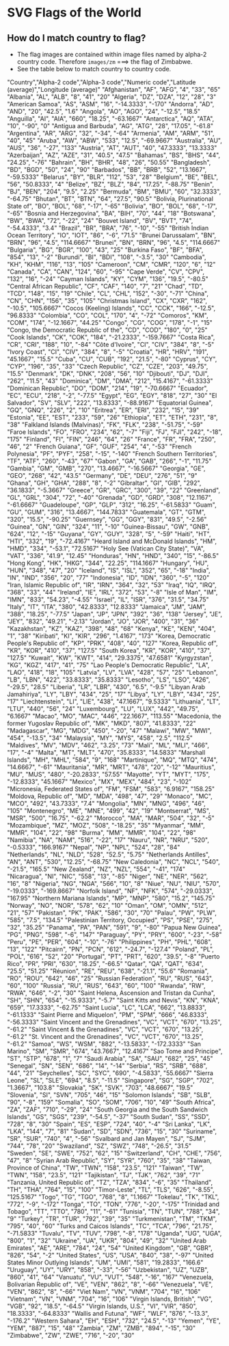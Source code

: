# SVG Flags of the World

## How do I match country to flag?
- The flag images are contained within image files named by alpha-2 country code. Therefore `images/zm` ===> the flag of Zimbabwe.
- See the table below to match country to country code. 

"Country","Alpha-2 code","Alpha-3 code","Numeric code","Latitude (average)","Longitude (average)"
"Afghanistan", "AF", "AFG", "4", "33", "65"
"Albania", "AL", "ALB", "8", "41", "20"
"Algeria", "DZ", "DZA", "12", "28", "3"
"American Samoa", "AS", "ASM", "16", "-14.3333", "-170"
"Andorra", "AD", "AND", "20", "42.5", "1.6"
"Angola", "AO", "AGO", "24", "-12.5", "18.5"
"Anguilla", "AI", "AIA", "660", "18.25", "-63.1667"
"Antarctica", "AQ", "ATA", "10", "-90", "0"
"Antigua and Barbuda", "AG", "ATG", "28", "17.05", "-61.8"
"Argentina", "AR", "ARG", "32", "-34", "-64"
"Armenia", "AM", "ARM", "51", "40", "45"
"Aruba", "AW", "ABW", "533", "12.5", "-69.9667"
"Australia", "AU", "AUS", "36", "-27", "133"
"Austria", "AT", "AUT", "40", "47.3333", "13.3333"
"Azerbaijan", "AZ", "AZE", "31", "40.5", "47.5"
"Bahamas", "BS", "BHS", "44", "24.25", "-76"
"Bahrain", "BH", "BHR", "48", "26", "50.55"
"Bangladesh", "BD", "BGD", "50", "24", "90"
"Barbados", "BB", "BRB", "52", "13.1667", "-59.5333"
"Belarus", "BY", "BLR", "112", "53", "28"
"Belgium", "BE", "BEL", "56", "50.8333", "4"
"Belize", "BZ", "BLZ", "84", "17.25", "-88.75"
"Benin", "BJ", "BEN", "204", "9.5", "2.25"
"Bermuda", "BM", "BMU", "60", "32.3333", "-64.75"
"Bhutan", "BT", "BTN", "64", "27.5", "90.5"
"Bolivia, Plurinational State of", "BO", "BOL", "68", "-17", "-65"
"Bolivia", "BO", "BOL", "68", "-17", "-65"
"Bosnia and Herzegovina", "BA", "BIH", "70", "44", "18"
"Botswana", "BW", "BWA", "72", "-22", "24"
"Bouvet Island", "BV", "BVT", "74", "-54.4333", "3.4"
"Brazil", "BR", "BRA", "76", "-10", "-55"
"British Indian Ocean Territory", "IO", "IOT", "86", "-6", "71.5"
"Brunei Darussalam", "BN", "BRN", "96", "4.5", "114.6667"
"Brunei", "BN", "BRN", "96", "4.5", "114.6667"
"Bulgaria", "BG", "BGR", "100", "43", "25"
"Burkina Faso", "BF", "BFA", "854", "13", "-2"
"Burundi", "BI", "BDI", "108", "-3.5", "30"
"Cambodia", "KH", "KHM", "116", "13", "105"
"Cameroon", "CM", "CMR", "120", "6", "12"
"Canada", "CA", "CAN", "124", "60", "-95"
"Cape Verde", "CV", "CPV", "132", "16", "-24"
"Cayman Islands", "KY", "CYM", "136", "19.5", "-80.5"
"Central African Republic", "CF", "CAF", "140", "7", "21"
"Chad", "TD", "TCD", "148", "15", "19"
"Chile", "CL", "CHL", "152", "-30", "-71"
"China", "CN", "CHN", "156", "35", "105"
"Christmas Island", "CX", "CXR", "162", "-10.5", "105.6667"
"Cocos (Keeling) Islands", "CC", "CCK", "166", "-12.5", "96.8333"
"Colombia", "CO", "COL", "170", "4", "-72"
"Comoros", "KM", "COM", "174", "-12.1667", "44.25"
"Congo", "CG", "COG", "178", "-1", "15"
"Congo, the Democratic Republic of the", "CD", "COD", "180", "0", "25"
"Cook Islands", "CK", "COK", "184", "-21.2333", "-159.7667"
"Costa Rica", "CR", "CRI", "188", "10", "-84"
"Côte d'Ivoire", "CI", "CIV", "384", "8", "-5"
"Ivory Coast", "CI", "CIV", "384", "8", "-5"
"Croatia", "HR", "HRV", "191", "45.1667", "15.5"
"Cuba", "CU", "CUB", "192", "21.5", "-80"
"Cyprus", "CY", "CYP", "196", "35", "33"
"Czech Republic", "CZ", "CZE", "203", "49.75", "15.5"
"Denmark", "DK", "DNK", "208", "56", "10"
"Djibouti", "DJ", "DJI", "262", "11.5", "43"
"Dominica", "DM", "DMA", "212", "15.4167", "-61.3333"
"Dominican Republic", "DO", "DOM", "214", "19", "-70.6667"
"Ecuador", "EC", "ECU", "218", "-2", "-77.5"
"Egypt", "EG", "EGY", "818", "27", "30"
"El Salvador", "SV", "SLV", "222", "13.8333", "-88.9167"
"Equatorial Guinea", "GQ", "GNQ", "226", "2", "10"
"Eritrea", "ER", "ERI", "232", "15", "39"
"Estonia", "EE", "EST", "233", "59", "26"
"Ethiopia", "ET", "ETH", "231", "8", "38"
"Falkland Islands (Malvinas)", "FK", "FLK", "238", "-51.75", "-59"
"Faroe Islands", "FO", "FRO", "234", "62", "-7"
"Fiji", "FJ", "FJI", "242", "-18", "175"
"Finland", "FI", "FIN", "246", "64", "26"
"France", "FR", "FRA", "250", "46", "2"
"French Guiana", "GF", "GUF", "254", "4", "-53"
"French Polynesia", "PF", "PYF", "258", "-15", "-140"
"French Southern Territories", "TF", "ATF", "260", "-43", "67"
"Gabon", "GA", "GAB", "266", "-1", "11.75"
"Gambia", "GM", "GMB", "270", "13.4667", "-16.5667"
"Georgia", "GE", "GEO", "268", "42", "43.5"
"Germany", "DE", "DEU", "276", "51", "9"
"Ghana", "GH", "GHA", "288", "8", "-2"
"Gibraltar", "GI", "GIB", "292", "36.1833", "-5.3667"
"Greece", "GR", "GRC", "300", "39", "22"
"Greenland", "GL", "GRL", "304", "72", "-40"
"Grenada", "GD", "GRD", "308", "12.1167", "-61.6667"
"Guadeloupe", "GP", "GLP", "312", "16.25", "-61.5833"
"Guam", "GU", "GUM", "316", "13.4667", "144.7833"
"Guatemala", "GT", "GTM", "320", "15.5", "-90.25"
"Guernsey", "GG", "GGY", "831", "49.5", "-2.56"
"Guinea", "GN", "GIN", "324", "11", "-10"
"Guinea-Bissau", "GW", "GNB", "624", "12", "-15"
"Guyana", "GY", "GUY", "328", "5", "-59"
"Haiti", "HT", "HTI", "332", "19", "-72.4167"
"Heard Island and McDonald Islands", "HM", "HMD", "334", "-53.1", "72.5167"
"Holy See (Vatican City State)", "VA", "VAT", "336", "41.9", "12.45"
"Honduras", "HN", "HND", "340", "15", "-86.5"
"Hong Kong", "HK", "HKG", "344", "22.25", "114.1667"
"Hungary", "HU", "HUN", "348", "47", "20"
"Iceland", "IS", "ISL", "352", "65", "-18"
"India", "IN", "IND", "356", "20", "77"
"Indonesia", "ID", "IDN", "360", "-5", "120"
"Iran, Islamic Republic of", "IR", "IRN", "364", "32", "53"
"Iraq", "IQ", "IRQ", "368", "33", "44"
"Ireland", "IE", "IRL", "372", "53", "-8"
"Isle of Man", "IM", "IMN", "833", "54.23", "-4.55"
"Israel", "IL", "ISR", "376", "31.5", "34.75"
"Italy", "IT", "ITA", "380", "42.8333", "12.8333"
"Jamaica", "JM", "JAM", "388", "18.25", "-77.5"
"Japan", "JP", "JPN", "392", "36", "138"
"Jersey", "JE", "JEY", "832", "49.21", "-2.13"
"Jordan", "JO", "JOR", "400", "31", "36"
"Kazakhstan", "KZ", "KAZ", "398", "48", "68"
"Kenya", "KE", "KEN", "404", "1", "38"
"Kiribati", "KI", "KIR", "296", "1.4167", "173"
"Korea, Democratic People's Republic of", "KP", "PRK", "408", "40", "127"
"Korea, Republic of", "KR", "KOR", "410", "37", "127.5"
"South Korea", "KR", "KOR", "410", "37", "127.5"
"Kuwait", "KW", "KWT", "414", "29.3375", "47.6581"
"Kyrgyzstan", "KG", "KGZ", "417", "41", "75"
"Lao People's Democratic Republic", "LA", "LAO", "418", "18", "105"
"Latvia", "LV", "LVA", "428", "57", "25"
"Lebanon", "LB", "LBN", "422", "33.8333", "35.8333"
"Lesotho", "LS", "LSO", "426", "-29.5", "28.5"
"Liberia", "LR", "LBR", "430", "6.5", "-9.5"
"Libyan Arab Jamahiriya", "LY", "LBY", "434", "25", "17"
"Libya", "LY", "LBY", "434", "25", "17"
"Liechtenstein", "LI", "LIE", "438", "47.1667", "9.5333"
"Lithuania", "LT", "LTU", "440", "56", "24"
"Luxembourg", "LU", "LUX", "442", "49.75", "6.1667"
"Macao", "MO", "MAC", "446", "22.1667", "113.55"
"Macedonia, the former Yugoslav Republic of", "MK", "MKD", "807", "41.8333", "22"
"Madagascar", "MG", "MDG", "450", "-20", "47"
"Malawi", "MW", "MWI", "454", "-13.5", "34"
"Malaysia", "MY", "MYS", "458", "2.5", "112.5"
"Maldives", "MV", "MDV", "462", "3.25", "73"
"Mali", "ML", "MLI", "466", "17", "-4"
"Malta", "MT", "MLT", "470", "35.8333", "14.5833"
"Marshall Islands", "MH", "MHL", "584", "9", "168"
"Martinique", "MQ", "MTQ", "474", "14.6667", "-61"
"Mauritania", "MR", "MRT", "478", "20", "-12"
"Mauritius", "MU", "MUS", "480", "-20.2833", "57.55"
"Mayotte", "YT", "MYT", "175", "-12.8333", "45.1667"
"Mexico", "MX", "MEX", "484", "23", "-102"
"Micronesia, Federated States of", "FM", "FSM", "583", "6.9167", "158.25"
"Moldova, Republic of", "MD", "MDA", "498", "47", "29"
"Monaco", "MC", "MCO", "492", "43.7333", "7.4"
"Mongolia", "MN", "MNG", "496", "46", "105"
"Montenegro", "ME", "MNE", "499", "42", "19"
"Montserrat", "MS", "MSR", "500", "16.75", "-62.2"
"Morocco", "MA", "MAR", "504", "32", "-5"
"Mozambique", "MZ", "MOZ", "508", "-18.25", "35"
"Myanmar", "MM", "MMR", "104", "22", "98"
"Burma", "MM", "MMR", "104", "22", "98"
"Namibia", "NA", "NAM", "516", "-22", "17"
"Nauru", "NR", "NRU", "520", "-0.5333", "166.9167"
"Nepal", "NP", "NPL", "524", "28", "84"
"Netherlands", "NL", "NLD", "528", "52.5", "5.75"
"Netherlands Antilles", "AN", "ANT", "530", "12.25", "-68.75"
"New Caledonia", "NC", "NCL", "540", "-21.5", "165.5"
"New Zealand", "NZ", "NZL", "554", "-41", "174"
"Nicaragua", "NI", "NIC", "558", "13", "-85"
"Niger", "NE", "NER", "562", "16", "8"
"Nigeria", "NG", "NGA", "566", "10", "8"
"Niue", "NU", "NIU", "570", "-19.0333", "-169.8667"
"Norfolk Island", "NF", "NFK", "574", "-29.0333", "167.95"
"Northern Mariana Islands", "MP", "MNP", "580", "15.2", "145.75"
"Norway", "NO", "NOR", "578", "62", "10"
"Oman", "OM", "OMN", "512", "21", "57"
"Pakistan", "PK", "PAK", "586", "30", "70"
"Palau", "PW", "PLW", "585", "7.5", "134.5"
"Palestinian Territory, Occupied", "PS", "PSE", "275", "32", "35.25"
"Panama", "PA", "PAN", "591", "9", "-80"
"Papua New Guinea", "PG", "PNG", "598", "-6", "147"
"Paraguay", "PY", "PRY", "600", "-23", "-58"
"Peru", "PE", "PER", "604", "-10", "-76"
"Philippines", "PH", "PHL", "608", "13", "122"
"Pitcairn", "PN", "PCN", "612", "-24.7", "-127.4"
"Poland", "PL", "POL", "616", "52", "20"
"Portugal", "PT", "PRT", "620", "39.5", "-8"
"Puerto Rico", "PR", "PRI", "630", "18.25", "-66.5"
"Qatar", "QA", "QAT", "634", "25.5", "51.25"
"Réunion", "RE", "REU", "638", "-21.1", "55.6"
"Romania", "RO", "ROU", "642", "46", "25"
"Russian Federation", "RU", "RUS", "643", "60", "100"
"Russia", "RU", "RUS", "643", "60", "100"
"Rwanda", "RW", "RWA", "646", "-2", "30"
"Saint Helena, Ascension and Tristan da Cunha", "SH", "SHN", "654", "-15.9333", "-5.7"
"Saint Kitts and Nevis", "KN", "KNA", "659", "17.3333", "-62.75"
"Saint Lucia", "LC", "LCA", "662", "13.8833", "-61.1333"
"Saint Pierre and Miquelon", "PM", "SPM", "666", "46.8333", "-56.3333"
"Saint Vincent and the Grenadines", "VC", "VCT", "670", "13.25", "-61.2"
"Saint Vincent & the Grenadines", "VC", "VCT", "670", "13.25", "-61.2"
"St. Vincent and the Grenadines", "VC", "VCT", "670", "13.25", "-61.2"
"Samoa", "WS", "WSM", "882", "-13.5833", "-172.3333"
"San Marino", "SM", "SMR", "674", "43.7667", "12.4167"
"Sao Tome and Principe", "ST", "STP", "678", "1", "7"
"Saudi Arabia", "SA", "SAU", "682", "25", "45"
"Senegal", "SN", "SEN", "686", "14", "-14"
"Serbia", "RS", "SRB", "688", "44", "21"
"Seychelles", "SC", "SYC", "690", "-4.5833", "55.6667"
"Sierra Leone", "SL", "SLE", "694", "8.5", "-11.5"
"Singapore", "SG", "SGP", "702", "1.3667", "103.8"
"Slovakia", "SK", "SVK", "703", "48.6667", "19.5"
"Slovenia", "SI", "SVN", "705", "46", "15"
"Solomon Islands", "SB", "SLB", "90", "-8", "159"
"Somalia", "SO", "SOM", "706", "10", "49"
"South Africa", "ZA", "ZAF", "710", "-29", "24"
"South Georgia and the South Sandwich Islands", "GS", "SGS", "239", "-54.5", "-37"
"South Sudan", "SS", "SSD", "728", "8", "30"
"Spain", "ES", "ESP", "724", "40", "-4"
"Sri Lanka", "LK", "LKA", "144", "7", "81"
"Sudan", "SD", "SDN", "736", "15", "30"
"Suriname", "SR", "SUR", "740", "4", "-56"
"Svalbard and Jan Mayen", "SJ", "SJM", "744", "78", "20"
"Swaziland", "SZ", "SWZ", "748", "-26.5", "31.5"
"Sweden", "SE", "SWE", "752", "62", "15"
"Switzerland", "CH", "CHE", "756", "47", "8"
"Syrian Arab Republic", "SY", "SYR", "760", "35", "38"
"Taiwan, Province of China", "TW", "TWN", "158", "23.5", "121"
"Taiwan", "TW", "TWN", "158", "23.5", "121"
"Tajikistan", "TJ", "TJK", "762", "39", "71"
"Tanzania, United Republic of", "TZ", "TZA", "834", "-6", "35"
"Thailand", "TH", "THA", "764", "15", "100"
"Timor-Leste", "TL", "TLS", "626", "-8.55", "125.5167"
"Togo", "TG", "TGO", "768", "8", "1.1667"
"Tokelau", "TK", "TKL", "772", "-9", "-172"
"Tonga", "TO", "TON", "776", "-20", "-175"
"Trinidad and Tobago", "TT", "TTO", "780", "11", "-61"
"Tunisia", "TN", "TUN", "788", "34", "9"
"Turkey", "TR", "TUR", "792", "39", "35"
"Turkmenistan", "TM", "TKM", "795", "40", "60"
"Turks and Caicos Islands", "TC", "TCA", "796", "21.75", "-71.5833"
"Tuvalu", "TV", "TUV", "798", "-8", "178"
"Uganda", "UG", "UGA", "800", "1", "32"
"Ukraine", "UA", "UKR", "804", "49", "32"
"United Arab Emirates", "AE", "ARE", "784", "24", "54"
"United Kingdom", "GB", "GBR", "826", "54", "-2"
"United States", "US", "USA", "840", "38", "-97"
"United States Minor Outlying Islands", "UM", "UMI", "581", "19.2833", "166.6"
"Uruguay", "UY", "URY", "858", "-33", "-56"
"Uzbekistan", "UZ", "UZB", "860", "41", "64"
"Vanuatu", "VU", "VUT", "548", "-16", "167"
"Venezuela, Bolivarian Republic of", "VE", "VEN", "862", "8", "-66"
"Venezuela", "VE", "VEN", "862", "8", "-66"
"Viet Nam", "VN", "VNM", "704", "16", "106"
"Vietnam", "VN", "VNM", "704", "16", "106"
"Virgin Islands, British", "VG", "VGB", "92", "18.5", "-64.5"
"Virgin Islands, U.S.", "VI", "VIR", "850", "18.3333", "-64.8333"
"Wallis and Futuna", "WF", "WLF", "876", "-13.3", "-176.2"
"Western Sahara", "EH", "ESH", "732", "24.5", "-13"
"Yemen", "YE", "YEM", "887", "15", "48"
"Zambia", "ZM", "ZMB", "894", "-15", "30"
"Zimbabwe", "ZW", "ZWE", "716", "-20", "30"
